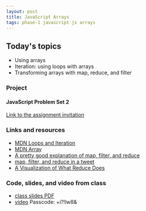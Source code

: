 ```yaml
---
layout: post
title: JavaScript Arrays
tags: phase-1 javascript js arrays
---
```


## Today's topics

- Using arrays
- Iteration: using loops with arrays
- Transforming arrays with map, reduce, and filter

### Project
#### JavaScript Problem Set 2

[Link to the assignment invitation](https://classroom.google.com/c/MTQzODg3MTY4MzI3/a/MTYwMTI5MTUyNjM2/details)


### Links and resources

- [MDN Loops and Iteration](https://developer.mozilla.org/en-US/docs/Web/JavaScript/Guide/Loops_and_iteration)
- [MDN Array](https://developer.mozilla.org/en-US/docs/Web/JavaScript/Reference/Global_Objects/Array)
- [A pretty good explanation of map, filter, and reduce](https://dev.to/chrisachard/map-filter-reduce-crash-course-5gan)
- [map, filter, and reduce in a tweet](https://twitter.com/steveluscher/status/741089564329054208)
- [A Visualization of What Reduce Does](http://reduce.surge.sh/)


### Code, slides, and video from class

- [class slides PDF](https://drive.google.com/file/d/1myroSgBuHNqjeWG75UgIPfWCeHlqnFSW/view?usp=sharing)
- [video](https://us02web.zoom.us/rec/share/uOyQkqQGmNK6E7tPQptHM1F1qhZAV4hSk7dejay6UJCEEh5pYeLXjIyGIMTkwOEm.5pwsUVB1wJiXA-O_) Passcode: +i?!lw8& 